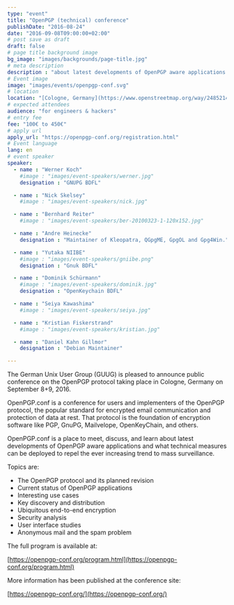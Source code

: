 ```yaml
---
type: "event"
title: "OpenPGP (technical) conference"
publishDate: "2016-08-24"
date: "2016-09-08T09:00:00+02:00"
# post save as draft
draft: false
# page title background image
bg_image: "images/backgrounds/page-title.jpg"
# meta description
description : "about latest developments of OpenPGP aware applications and technical measures"
# Event image
image: "images/events/openpgp-conf.svg"
# location
location: "[Cologne, Germany](https://www.openstreetmap.org/way/248521498#map=19/50.92733/6.90366)"
# expected attendees
audience: "for engineers & hackers"
# entry fee
fee: "100€ to 450€"
# apply url
apply_url: "https://openpgp-conf.org/registration.html"
# Event language
lang: en
# event speaker
speaker:
  - name : "Werner Koch"
    #image : "images/event-speakers/werner.jpg"
    designation : "GNUPG BDFL"

  - name : "Nick Skelsey"
    #image : "images/event-speakers/nick.jpg"

  - name : "Bernhard Reiter"
    #image : "images/event-speakers/ber-20100323-1-120x152.jpg"

  - name : "Andre Heinecke"
    designation : "Maintainer of Kleopatra, QGpgME, GpgOL and Gpg4Win."

  - name : "Yutaka NIIBE"
    #image : "images/event-speakers/gniibe.png"
    designation : "Gnuk BDFL"

  - name : "Dominik Schürmann"
    #image : "images/event-speakers/dominik.jpg"
    designation : "OpenKeychain BDFL"

  - name : "Seiya Kawashima"
    #image : "images/event-speakers/seiya.jpg"

  - name : "Kristian Fiskerstrand"
    #image : "images/event-speakers/kristian.jpg"

  - name : "Daniel Kahn Gillmor"
    designation : "Debian Maintainer"

---
```


The German Unix User Group (GUUG) is pleased to announce public conference on the OpenPGP protocol taking place in Cologne, Germany on September 8+9, 2016.

OpenPGP.conf is a conference for users and implementers of the OpenPGP protocol, the popular standard for encrypted email communication and protection of data at rest.
That protocol is the foundation of encryption software like PGP, GnuPG, Mailvelope, OpenKeyChain, and others.

OpenPGP.conf is a place to meet, discuss, and learn about latest developments of OpenPGP aware applications and what technical measures can be deployed to repel the ever increasing trend to mass surveillance.

Topics are:

  - The OpenPGP protocol and its planned revision
  - Current status of OpenPGP applications
  - Interesting use cases
  - Key discovery and distribution
  - Ubiquitous end-to-end encryption
  - Security analysis
  - User interface studies
  - Anonymous mail and the spam problem

The full program is available at:

  [https://openpgp-conf.org/program.html](https://openpgp-conf.org/program.html)

More information has been published at the conference site:

  [https://openpgp-conf.org/](https://openpgp-conf.org/)

